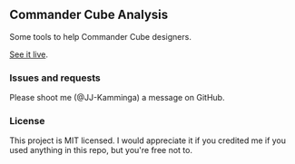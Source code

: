 ## Commander Cube Analysis

Some tools to help Commander Cube designers.

[See it live](https://commander-cube-analysis.vercel.app/).

### Issues and requests

Please shoot me (@JJ-Kamminga) a message on GitHub.

### License

This project is MIT licensed. I would appreciate it if you credited me if you used anything in this repo, but you're free not to.
